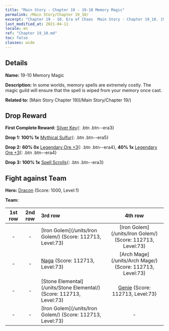 ```yaml
---
title: "Main Story - Chapter 19 - 19-10 Memory Magic"
permalink: /Main Story/Chapter 19_10/
excerpt: "Chapter 19 - 10. Era of Chaos  Main Story - Chapter 19_10. 19-10 Memory Magic"
last_modified_at: 2021-04-11
locale: en
ref: "Chapter 19_10.md"
toc: false
classes: wide
---
```


## Details

 **Name:** 19-10 Memory Magic

 **Description:** In some worlds, memory spells are extremely costly. The magic guild will ensure that the spell is wiped from your memory once cast.

 **Related to:** [Main Story Chapter 19](/Main Story/Chapter 19/)

## Drop Reward

 **First Complete Reward:** [Silver Key](/Items/con_693/){: .btn .btn--era3}

 **Drop 1:** **100% 1x** [Mythical Sulfur](/Items/mat_64/){: .btn .btn--era5}

 **Drop 2:** **60% 0x** [Legendary Ore +3](/Items/mat_54/){: .btn .btn--era4}, **40% 1x** [Legendary Ore +3](/Items/mat_54/){: .btn .btn--era4}

 **Drop 3:** **100% 1x** [Spell Scrolls](/Items/con_694/){: .btn .btn--era3}


## Fight against Team
 **Hero:** [Dracon](/heroes/Dracon/) (Score: 1000, Level:1)

 **Team:**


  | 1st row | 2nd row | 3rd row | 4th row |
  |:----:|:----:|:----|:----:|
  | - | - | [Iron Golem](/units/Iron Golem/) (Score: 112713, Level:73)  | [Iron Golem](/units/Iron Golem/) (Score: 112713, Level:73)  |
  | - | - | [Naga](/units/Naga/) (Score: 112713, Level:73)  | [Arch Mage](/units/Arch Mage/) (Score: 112713, Level:73)  |
  | - | - | [Stone Elemental](/units/Stone Elemental/) (Score: 112713, Level:73)  | [Genie](/units/Genie/) (Score: 112713, Level:73)  |
  | - | - | [Iron Golem](/units/Iron Golem/) (Score: 112713, Level:73)  | - |


